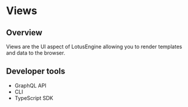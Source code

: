# Views

## Overview

Views are the UI aspect of LotusEngine allowing you to render templates and data to the browser.

## Developer tools

- GraphQL API
- CLI
- TypeScript SDK


